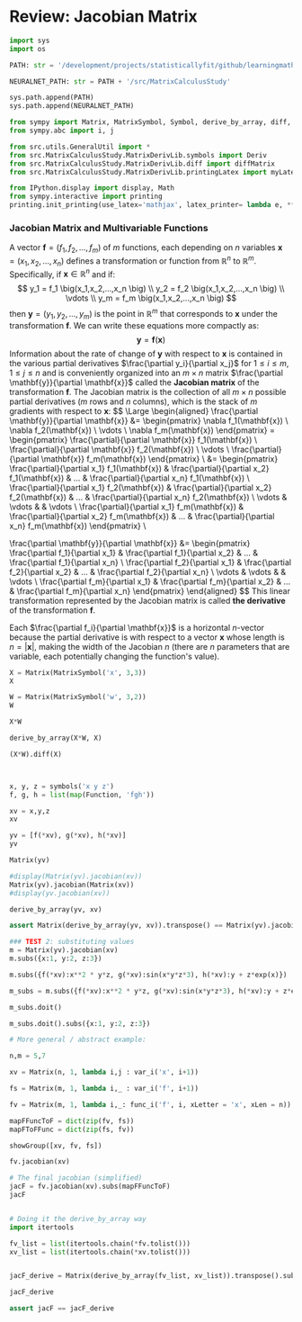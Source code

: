 # Review: Jacobian Matrix

```python title="codecell"
import sys
import os

PATH: str = '/development/projects/statisticallyfit/github/learningmathstat/PythonNeuralNetNLP'

NEURALNET_PATH: str = PATH + '/src/MatrixCalculusStudy'

sys.path.append(PATH)
sys.path.append(NEURALNET_PATH)
```

```python title="codecell"
from sympy import Matrix, MatrixSymbol, Symbol, derive_by_array, diff, sin, exp, symbols, Function
from sympy.abc import i, j
```


```python
from src.utils.GeneralUtil import *
from src.MatrixCalculusStudy.MatrixDerivLib.symbols import Deriv
from src.MatrixCalculusStudy.MatrixDerivLib.diff import diffMatrix
from src.MatrixCalculusStudy.MatrixDerivLib.printingLatex import myLatexPrinter

from IPython.display import display, Math
from sympy.interactive import printing
printing.init_printing(use_latex='mathjax', latex_printer= lambda e, **kw: myLatexPrinter.doprint(e))
```

### Jacobian Matrix and Multivariable Functions
A vector $\mathbf{f} = \big( f_1, f_2, ..., f_m \big)$ of $m$ functions, each depending on $n$ variables $\mathbf{x} = \big(x_1, x_2, ..., x_n \big)$ defines a transformation or function from $\mathbb{R}^n$ to $\mathbb{R}^m$. Specifically, if $\mathbf{x} \in \mathbb{R}^n$ and if:
$$
y_1 = f_1 \big(x_1,x_2,...,x_n \big) \\
y_2 = f_2 \big(x_1,x_2,...,x_n \big) \\
\vdots \\
y_m = f_m \big(x_1,x_2,...,x_n \big)
$$
then $\mathbf{y} = \big(y_1, y_2, ..., y_m \big)$ is the point in $\mathbb{R}^m$ that corresponds to $\mathbf{x}$ under the transformation $\mathbf{f}$. We can write these equations more compactly as:
$$
\mathbf{y} = \mathbf{f}(\mathbf{x})
$$
Information about the rate of change of $\mathbf{y}$ with respect to $\mathbf{x}$ is contained in the various partial derivatives $\frac{\partial y_i}{\partial x_j}$ for $1 \leq i \leq m, 1 \leq j \leq n$ and is conveniently organized into an $m \times n$ matrix $\frac{\partial \mathbf{y}}{\partial \mathbf{x}}$ called the **Jacobian matrix** of the transformation $\mathbf{f}$. The Jacobian matrix is the collection of all $m \times n$ possible partial derivatives ($m$ rows and $n$ columns), which is the stack of $m$ gradients with respect to $\mathbf{x}$:
$$
\Large
\begin{aligned}
\frac{\partial \mathbf{y}}{\partial \mathbf{x}} &= \begin{pmatrix}
   \nabla f_1(\mathbf{x}) \\
   \nabla f_2(\mathbf{x}) \\
   \vdots \\
   \nabla f_m(\mathbf{x})
\end{pmatrix}
= \begin{pmatrix}
   \frac{\partial}{\partial \mathbf{x}} f_1(\mathbf{x}) \\
   \frac{\partial}{\partial \mathbf{x}} f_2(\mathbf{x}) \\
   \vdots \\
   \frac{\partial}{\partial \mathbf{x}} f_m(\mathbf{x})
\end{pmatrix} \\
&= \begin{pmatrix}
  \frac{\partial}{\partial x_1} f_1(\mathbf{x}) & \frac{\partial}{\partial x_2} f_1(\mathbf{x}) & ... & \frac{\partial}{\partial x_n} f_1(\mathbf{x}) \\
  \frac{\partial}{\partial x_1} f_2(\mathbf{x}) & \frac{\partial}{\partial x_2} f_2(\mathbf{x}) & ... & \frac{\partial}{\partial x_n} f_2(\mathbf{x}) \\
  \vdots & \vdots &  & \vdots \\
  \frac{\partial}{\partial x_1} f_m(\mathbf{x}) & \frac{\partial}{\partial x_2} f_m(\mathbf{x}) & ... & \frac{\partial}{\partial x_n} f_m(\mathbf{x})
\end{pmatrix} \\

\frac{\partial \mathbf{y}}{\partial \mathbf{x}} &= \begin{pmatrix}
  \frac{\partial f_1}{\partial x_1} & \frac{\partial f_1}{\partial x_2} & ... & \frac{\partial f_1}{\partial x_n} \\
  \frac{\partial f_2}{\partial x_1} & \frac{\partial f_2}{\partial x_2} & ... & \frac{\partial f_2}{\partial x_n} \\
  \vdots & \vdots &  & \vdots \\
  \frac{\partial f_m}{\partial x_1} & \frac{\partial f_m}{\partial x_2} & ... & \frac{\partial f_m}{\partial x_n}
\end{pmatrix}
\end{aligned}
$$
This linear transformation represented by the Jacobian matrix is called **the derivative** of the transformation $\mathbf{f}$.

Each $\frac{\partial f_i}{\partial \mathbf{x}}$ is a horizontal $n$-vector because the partial derivative is with respect to a vector $\mathbf{x}$ whose length is $n = |\mathbf{x}|$, making the width of the Jacobian $n$ (there are $n$ parameters that are variable, each potentially changing the function's value).


```python
X = Matrix(MatrixSymbol('x', 3,3))
X
```
```python
W = Matrix(MatrixSymbol('w', 3,2))
W
```
```python title="codecell"
X*W
```

```python title="codecell"
derive_by_array(X*W, X)
```
```python title="codecell"
(X*W).diff(X)



```

```python title="codecell"

x, y, z = symbols('x y z')
f, g, h = list(map(Function, 'fgh'))

xv = x,y,z
xv
```
```python
yv = [f(*xv), g(*xv), h(*xv)]
yv
```
```python title="codecell"
Matrix(yv)
```

```python title="codecell"
#display(Matrix(yv).jacobian(xv))
Matrix(yv).jacobian(Matrix(xv))
#display(yv.jacobian(xv))
```

```python title="codecell"
derive_by_array(yv, xv)
```

```python title="codecell"
assert Matrix(derive_by_array(yv, xv)).transpose() == Matrix(yv).jacobian(xv)
```

```python title="codecell"
### TEST 2: substituting values
m = Matrix(yv).jacobian(xv)
m.subs({x:1, y:2, z:3})
```

```python title="codecell"
m.subs({f(*xv):x**2 * y*z, g(*xv):sin(x*y*z*3), h(*xv):y + z*exp(x)})
```

```python title="codecell"
m_subs = m.subs({f(*xv):x**2 * y*z, g(*xv):sin(x*y*z*3), h(*xv):y + z*exp(x)})

m_subs.doit()
```

```python title="codecell"
m_subs.doit().subs({x:1, y:2, z:3})


```

```python title="codecell"
# More general / abstract example:

n,m = 5,7

xv = Matrix(n, 1, lambda i,j : var_i('x', i+1))

fs = Matrix(m, 1, lambda i,_ : var_i('f', i+1))

fv = Matrix(m, 1, lambda i,_: func_i('f', i, xLetter = 'x', xLen = n))

mapFFuncToF = dict(zip(fv, fs))
mapFToFFunc = dict(zip(fs, fv))

showGroup([xv, fv, fs])
```

```python title="codecell"
fv.jacobian(xv)

# The final jacobian (simplified)
jacF = fv.jacobian(xv).subs(mapFFuncToF)
jacF
```


```python title="codecell"

# Doing it the derive_by_array way
import itertools

fv_list = list(itertools.chain(*fv.tolist()))
xv_list = list(itertools.chain(*xv.tolist()))


jacF_derive = Matrix(derive_by_array(fv_list, xv_list)).transpose().subs(mapFFuncToF)

jacF_derive
```

```python title="codecell"
assert jacF == jacF_derive
```
```python title="codecell"

```
